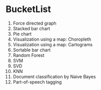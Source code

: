 # BucketList
1. Force directed graph
2. Stacked bar chart
3. Pie chart
4. Visualization using a map: Choropleth
5. Visualization using a map: Cartograms
6. Sortable bar chart
7. Random Forest
8. SVM
9. SVD
10. KNN
11. Document classification by Naive Bayes
12. Part-of-speech tagging
